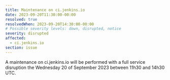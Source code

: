 ```yaml
---
title: Maintenance on ci.jenkins.io
date: 2023-09-20T11:30:00-00:00
resolved: true
resolvedWhen: 2023-09-20T14:30:00-00:00
# Possible severity levels: down, disrupted, notice
severity: disrupted
affected:
  - ci.jenkins.io
section: issue
---
```


A maintenance on ci.jenkins.io will be performed with a full service disruption the Wednesday 20 of September 2023 between 11h30 and 14h30 UTC.
